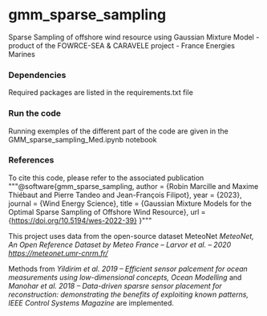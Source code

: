 # gmm_sparse_sampling
Sparse Sampling of offshore wind resource using Gaussian Mixture Model - product of the FOWRCE-SEA &amp; CARAVELE project - France Energies Marines


### Dependencies
Required packages are listed in the requirements.txt file

### Run the code
Running exemples of the different part of the code are given in the GMM_sparse_sampling_Med.ipynb notebook

### References
To cite this code, please refer to the associated publication
"""@software{gmm_sparse_sampling,
  author       = {Robin Marcille and
                  Maxime Thiébaut and
                  Pierre Tandeo and
                  Jean-François Filipot},
  year		   = {2023},
  journal	   = {Wind Energy Science},
  title        = {Gaussian Mixture Models for the Optimal Sparse Sampling of Offshore Wind Resource},
  url          = {https://doi.org/10.5194/wes-2022-39}
}"""

This project uses data from the open-source dataset MeteoNet *MeteoNet, An Open Reference Dataset by Meteo France – Larvor et al. – 2020* *https://meteonet.umr-cnrm.fr/*

Methods from *Yildirim et al. 2019 – Efficient sensor palcement for ocean measurements using low-dimensional concepts, Ocean Modelling* and *Manohar et al. 2018 – Data-driven sparsre sensor placement for reconstruction: demonstrating the benefits of exploiting known patterns, IEEE Control Systems Magazine* are implemented.
